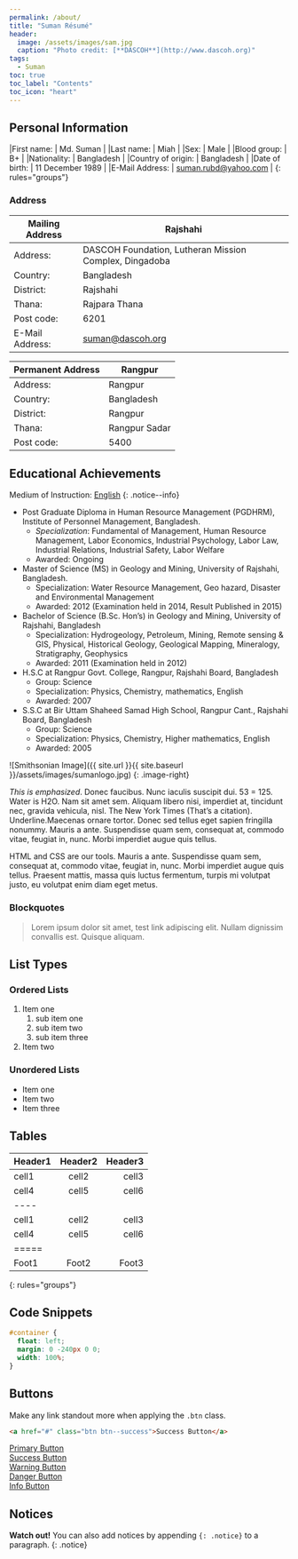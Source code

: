 ```yaml
---
permalink: /about/
title: "Suman Résumé"
header:
  image: /assets/images/sam.jpg
  caption: "Photo credit: [**DASCOH**](http://www.dascoh.org)"
tags:
  - Suman
toc: true
toc_label: "Contents"
toc_icon: "heart"
---
```


## Personal Information

|First name:        | Md. Suman            |
|Last name:         | Miah                 |
|Sex: 	            | Male                 |
|Blood group: 	    | B+                   |
|Nationality: 	    | Bangladesh           |
|Country of origin: | Bangladesh           |
|Date of birth:     | 11 December 1989     |
|E-Mail Address:    | suman.rubd@yahoo.com |
{: rules="groups"}

### Address

|Mailing Address | Rajshahi                 							 |
|--------------- | ------------------------------------------------------|
|Address: 		 |DASCOH Foundation, Lutheran Mission Complex, Dingadoba |
|Country: 		 |Bangladesh											 |
|District: 	   	 |Rajshahi												 |
|Thana: 	     |Rajpara Thana											 |
|Post code:      |6201 													 |
|E-Mail Address: |suman@dascoh.org										 | 

|Permanent Address | Rangpur      |
|----------------- | -------      |
|Address: 		   |Rangpur       |
|Country: 		   |Bangladesh    |
|District: 	   	   |Rangpur       |
|Thana: 	       |Rangpur Sadar |
|Post code:        |5400          |

## Educational Achievements 			
Medium of Instruction: [English](#)
{: .notice--info}
* Post Graduate Diploma in Human Resource Management (PGDHRM), Institute of Personnel Management, Bangladesh.
	* _Specialization_: Fundamental of Management, Human Resource Management, Labor Economics, Industrial Psychology, Labor  Law, Industrial Relations, Industrial Safety, Labor Welfare
	* Awarded: Ongoing
* Master of Science (MS) in Geology and Mining, University of Rajshahi, Bangladesh.
	* Specialization: Water Resource Management, Geo hazard, Disaster and Environmental Management
	* Awarded: 2012 (Examination held in 2014, Result Published in 2015)
* Bachelor of Science (B.Sc. Hon’s) in Geology and Mining, University of Rajshahi, Bangladesh
	* Specialization: Hydrogeology, Petroleum, Mining, Remote sensing & GIS, Physical, Historical Geology, Geological Mapping, Mineralogy, Stratigraphy, Geophysics 
	* Awarded: 2011 (Examination held in 2012)
* H.S.C at Rangpur Govt. College, Rangpur, Rajshahi Board, Bangladesh
	* Group: Science
	* Specialization: Physics, Chemistry, mathematics, English
	* Awarded: 2007
* S.S.C at Bir Uttam Shaheed Samad High School, Rangpur Cant., Rajshahi Board, Bangladesh
	* Group: Science
	* Specialization: Physics, Chemistry, Higher mathematics, English
	* Awarded: 2005 


![Smithsonian Image]({{ site.url }}{{ site.baseurl }}/assets/images/sumanlogo.jpg)
{: .image-right}

*This is emphasized*. Donec faucibus. Nunc iaculis suscipit dui. 53 = 125. Water is H2O. Nam sit amet sem. Aliquam libero nisi, imperdiet at, tincidunt nec, gravida vehicula, nisl. The New York Times (That’s a citation). Underline.Maecenas ornare tortor. Donec sed tellus eget sapien fringilla nonummy. Mauris a ante. Suspendisse quam sem, consequat at, commodo vitae, feugiat in, nunc. Morbi imperdiet augue quis tellus.

HTML and CSS are our tools. Mauris a ante. Suspendisse quam sem, consequat at, commodo vitae, feugiat in, nunc. Morbi imperdiet augue quis tellus. Praesent mattis, massa quis luctus fermentum, turpis mi volutpat justo, eu volutpat enim diam eget metus.

### Blockquotes

> Lorem ipsum dolor sit amet, test link adipiscing elit. Nullam dignissim convallis est. Quisque aliquam.

## List Types

### Ordered Lists

1. Item one
   1. sub item one
   2. sub item two
   3. sub item three
2. Item two

### Unordered Lists

* Item one
* Item two
* Item three

## Tables

| Header1 | Header2 | Header3 |
|:--------|:-------:|--------:|
| cell1   | cell2   | cell3   |
| cell4   | cell5   | cell6   |
|----
| cell1   | cell2   | cell3   |
| cell4   | cell5   | cell6   |
|=====
| Foot1   | Foot2   | Foot3
{: rules="groups"}

## Code Snippets

```css
#container {
  float: left;
  margin: 0 -240px 0 0;
  width: 100%;
}
```

## Buttons

Make any link standout more when applying the `.btn` class.

```html
<a href="#" class="btn btn--success">Success Button</a>
```

<div markdown="0"><a href="#" class="btn">Primary Button</a></div>
<div markdown="0"><a href="#" class="btn btn--success">Success Button</a></div>
<div markdown="0"><a href="#" class="btn btn--warning">Warning Button</a></div>
<div markdown="0"><a href="#" class="btn btn--danger">Danger Button</a></div>
<div markdown="0"><a href="#" class="btn btn--info">Info Button</a></div>

## Notices

**Watch out!** You can also add notices by appending `{: .notice}` to a paragraph.
{: .notice}
